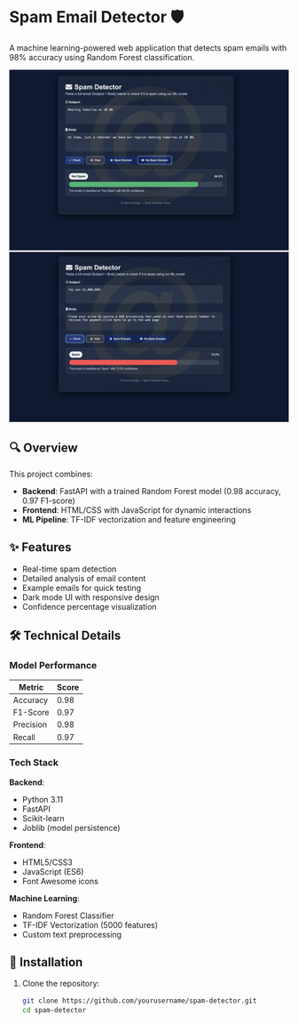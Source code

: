 # Spam Email Detector 🛡️

A machine learning-powered web application that detects spam emails with 98% accuracy using Random Forest classification.

![App Screenshot 1](/static/images/1.png)
![App Screenshot 2](/static/images/2.png)

## 🔍 Overview

This project combines:
- **Backend**: FastAPI with a trained Random Forest model (0.98 accuracy, 0.97 F1-score)
- **Frontend**: HTML/CSS with JavaScript for dynamic interactions
- **ML Pipeline**: TF-IDF vectorization and feature engineering

## ✨ Features

- Real-time spam detection
- Detailed analysis of email content
- Example emails for quick testing
- Dark mode UI with responsive design
- Confidence percentage visualization

## 🛠️ Technical Details

### Model Performance
| Metric       | Score  |
|--------------|--------|
| Accuracy     | 0.98   |
| F1-Score     | 0.97   |
| Precision    | 0.98   |
| Recall       | 0.97   |

### Tech Stack
**Backend**:
- Python 3.11
- FastAPI
- Scikit-learn
- Joblib (model persistence)

**Frontend**:
- HTML5/CSS3
- JavaScript (ES6)
- Font Awesome icons

**Machine Learning**:
- Random Forest Classifier
- TF-IDF Vectorization (5000 features)
- Custom text preprocessing

## 🚀 Installation

1. Clone the repository:
   ```bash
   git clone https://github.com/yourusername/spam-detector.git
   cd spam-detector
